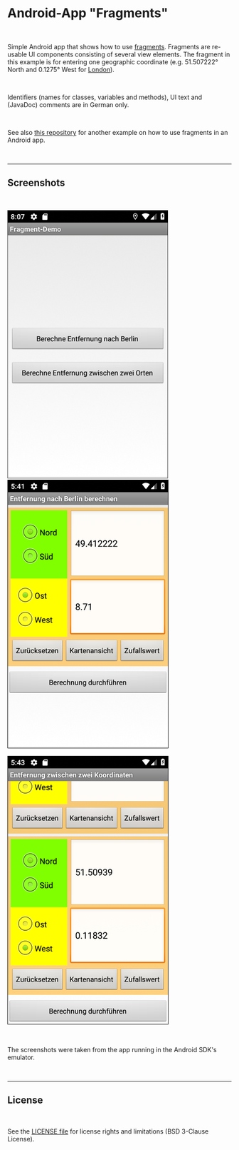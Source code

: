 # Android-App "Fragments" #

<br>

Simple Android app that shows how to use [fragments](https://developer.android.com/guide/components/fragments). 
Fragments are re-usable UI components consisting of several view elements.
The fragment in this example is for entering one geographic coordinate (e.g. 51.507222° North and 0.1275° West for
[London](https://tools.wmflabs.org/geohack/geohack.php?pagename=London&params=51_30_26_N_0_7_39_W_region:GB_type:city(8825000))). 

<br>

Identifiers (names for classes, variables and methods), UI text and (JavaDoc) comments are in German only.

<br>

See also [this repository](https://github.com/MDecker-MobileComputing/Android_Kalorienrechner) for 
another example on how to use fragments in an Android app.

<br>

----

## Screenshots ##

<br>

![Screenshot 1](screenshot_1.png) &nbsp; ![Screenshot 2](screenshot_2.png)

![Screenshot 3](screenshot_3.png)

<br>

The screenshots were taken from the app running in the Android SDK's emulator.

<br>

----

## License ##

<br>

See the [LICENSE file](LICENSE.md) for license rights and limitations (BSD 3-Clause License).

<br>
